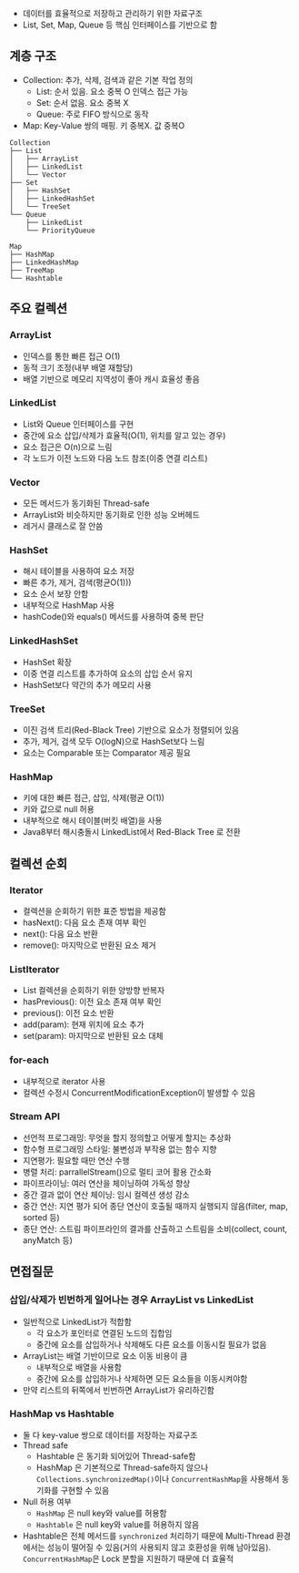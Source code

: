 - 데이터를 효율적으로 저장하고 관리하기 위한 자료구조
- List, Set, Map, Queue 등 핵심 인터페이스를 기반으로 함

## 계층 구조
- Collection: 추가, 삭제, 검색과 같은 기본 작업 정의
	- List: 순서 있음. 요소 중복 O 인덱스 접근 가능
	- Set: 순서 없음. 요소 중복 X
	- Queue: 주로 FIFO 방식으로 동작
- Map: Key-Value 쌍의 매핑. 키 중복X. 값 중복O

```
Collection
├── List
│   ├── ArrayList
│   ├── LinkedList
│   └── Vector
├── Set
│   ├── HashSet
│   ├── LinkedHashSet
│   └── TreeSet
└── Queue
    ├── LinkedList
    └── PriorityQueue

Map
├── HashMap
├── LinkedHashMap
├── TreeMap
└── Hashtable

```

## 주요 컬렉션
### ArrayList
- 인덱스를 통한 빠른 접근 O(1)
- 동적 크기 조정(내부 배열 재할당)
- 배열 기반으로 메모리 지역성이 좋아 캐시 효율성 좋음
### LinkedList
- List와 Queue 인터페이스를 구현
- 중간에 요소 삽입/삭제가 효율적(O(1), 위치를 알고 있는 경우)
- 요소 접근은 O(n)으로 느림
- 각 노드가 이전 노드와 다음 노드 참조(이중 연결 리스트)
### Vector
- 모든 메서드가 동기화된 Thread-safe
- ArrayList와 비슷하지만 동기화로 인한 성능 오버헤드
- 레거시 클래스로 잘 안씀
### HashSet
- 해시 테이블을 사용하여 요소 저장
- 빠른 추가, 제거, 검색(평균O(1)))
- 요소 순서 보장 안함
- 내부적으로 HashMap 사용
- hashCode()와 equals() 메서드를 사용하여 중복 판단
### LinkedHashSet
- HashSet 확장
- 이중 연결 리스트를 추가하여 요소의 삽입 순서 유지
- HashSet보다 약간의 추가 메모리 사용
### TreeSet
- 이진 검색 트리(Red-Black Tree) 기반으로 요소가 정렬되어 있음
- 추가, 제거, 검색 모두 O(logN)으로 HashSet보다 느림
- 요소는 Comparable 또는 Comparator 제공 필요
### HashMap
- 키에 대한 빠른 접근, 삽입, 삭제(평균 O(1))
- 키와 값으로 null 허용
- 내부적으로 해시 테이블(버킷 배열)을 사용
- Java8부터 해시충돌시 LinkedList에서 Red-Black Tree 로 전환

## 컬렉션 순회
### Iterator
- 컬렉션을 순회하기 위한 표준 방법을 제공함
- hasNext(): 다음 요소 존재 여부 확인
- next(): 다음 요소 반환
- remove(): 마지막으로 반환된 요소 제거
### ListIterator
- List 컬렉션을 순회하기 위한 양방향 반복자
- hasPrevious(): 이전 요소 존재 여부 확인
- previous(): 이전 요소 반환
- add(param): 현재 위치에 요소 추가
- set(param): 마지막으로 반환된 요소 대체
### for-each
- 내부적으로 iterator 사용
- 컬렉션 수정시 ConcurrentModificationException이 발생할 수 있음
### Stream API
- 선언적 프로그래밍: 무엇을 할지 정의할고 어떻게 할지는 추상화
- 함수형 프로그래밍 스타일: 불변성과 부작용 없는 함수 지향
- 지연평가: 필요할 때만 연산 수행
- 병렬 처리: parrallelStream()으로 멀티 코어 활용 간소화
- 파이프라이닝: 여러 연산을 체이닝하여 가독성 향상
- 중간 결과 없이 연산 체이닝: 임시 컬렉션 생성 감소
- 중간 연산: 지연 평가 되어 종단 연산이 호출될 때까지 실행되지 않음(filter, map, sorted 등)
- 종단 연산: 스트림 파이프라인의 결과를 산출하고 스트림을 소비(collect, count, anyMatch 등)

## 면접질문

### 삽입/삭제가 빈번하게 일어나는 경우 ArrayList vs LinkedList
- 일반적으로 LinkedList가 적합함
	- 각 요소가 포인터로 연결된 노드의 집합임
	- 중간에 요소를 삽입하거나 삭제해도 다른 요소를 이동시킬 필요가 없음
- ArrayList는 배열 기반이므로 요소 이동 비용이 큼
	- 내부적으로 배열을 사용함
	- 중간에 요소를 삽입하거나 삭제하면 모든 요소들을 이동시켜야함
- 만약 리스트의 뒤쪽에서 빈번하면 ArrayList가 유리하긴함

### HashMap vs Hashtable
- 둘 다 key-value 쌍으로 데이터를 저장하는 자료구조
- Thread safe
	- Hashtable 은 동기화 되어있어 Thread-safe함
	- HashMap 은 기본적으로 Thread-safe하지 않으나 `Collections.synchronizedMap()`이나 `ConcurrentHashMap`을 사용해서 동기화를 구현할 수 있음
- Null 허용 여부
	- `HashMap` 은 null key와 value를 허용함
	- `Hashtable` 은 null key와 value를 허용하지 않음
- Hashtable은 전체 메서드를 `synchronized` 처리하기 때문에 Multi-Thread 환경에서는 성능이 떨어질 수 있음(거의 사용되지 않고 호환성을 위해 남아있음). `ConcurrentHashMap`은 Lock 분할을 지원하기 때문에 더 효율적